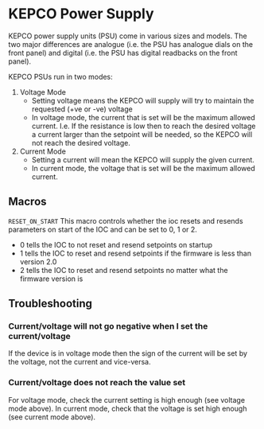 # KEPCO Power Supply

KEPCO power supply units (PSU) come in various sizes and models. The two major differences are analogue (i.e. the PSU has analogue dials on the front panel) and digital (i.e. the PSU has digital readbacks on the front panel). 

KEPCO PSUs run in two modes:

1. Voltage Mode
    - Setting voltage means the KEPCO will supply will try to maintain the requested (+ve or -ve) voltage
    - In voltage mode, the current that is set will be the maximum allowed current. I.e. If the resistance is low then to reach the desired voltage a current larger than the setpoint will be needed, so the KEPCO will not reach the desired voltage.
1. Current Mode
    - Setting a current will mean the KEPCO will supply the given current.
    - In current mode, the voltage that is set will be the maximum allowed current.

## Macros

`RESET_ON_START` This macro controls whether the ioc resets and resends parameters on start of the IOC and can be set to 0, 1 or 2. 

- 0 tells the IOC to not reset and resend setpoints on startup
- 1 tells the IOC to reset and resend setpoints if the firmware is less than version 2.0
- 2 tells the IOC to reset and resend setpoints no matter what the firmware version is

## Troubleshooting

### Current/voltage will not go negative when I set the current/voltage

If the device is in voltage mode then the sign of the current will be set by the voltage, not the current and vice-versa. 

### Current/voltage does not reach the value set

For voltage mode, check the current setting is high enough (see voltage mode above). In current mode, check that the voltage is set high enough (see current mode above).
